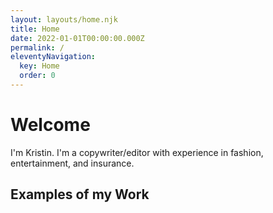 ```yaml
---
layout: layouts/home.njk
title: Home
date: 2022-01-01T00:00:00.000Z
permalink: /
eleventyNavigation:
  key: Home
  order: 0
---
```

# Welcome

I'm Kristin. I'm a copywriter/editor with experience in fashion, entertainment, and insurance.


## Examples of my Work


